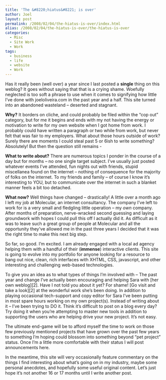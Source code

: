 ```yaml
---
title: 'The &#8220;hiatus&#8221; is over'
author: Joel
layout: post
permalink: /2008/02/04/the-hiatus-is-over/index.html
alias: /2008/02/04/the-hiatus-is-over/the-hiatus-is-over
categories:
  - Misc
  - Site Work
  - Work
tags:
  - business
  - life
  - website
  - Work
---
```


Has it really been (well over) a year since I last posted a **single** thing on
this weblog? It goes without saying that that is a crying shame. Woefully
neglected is too soft a phrase to use when it comes to signifying how little
I’ve done with joeloliveira.com in the past year and a half. This site turned
into an abandoned wasteland – deserted and stagnant.

**Why?** It borders on cliche, and could probably be filed within the “cop out”
category, but for me it begins and ends with my not having the energy or
motivation to write for my own website when I got home from work. I probably
could have written a paragraph or two while from work, but never felt that was
fair to my employers. What about those hours outside of work? Surely there are
moments I could steal past 5 or 6ish to write something? Absolutely! But then
the question still remains -

**What to write about?** There are numerous topics I ponder in the course of a
day but for months – no one single target subject. I’ve usually just posted
whatever events I’ve attended, fun nights out with friends, stupid miscellanea
found on the internet – nothing of consequence for the majority of folks on the
internet. To my friends and family – of course I know it’s interesting to YOU,
but to communicate over the internet in such a blanket manner feels a bit too
detached.

**What now?** Well things have changed – drastically! A little over a month
ago I left my job at Molecular, an internet consultancy. The company I’ve left
to work for is a very small and fledgling little operation – my *own* company.
After months of preparation, nerve-wracked second guessing and laying
groundwork with hopes I could pull this off I actually did it. As difficult as
it was to leave such a great group of people at Molecular and all the
opportunity they’ve allowed me in the past three years I decided that it was
the right time to make this next big step.

So far, so good. I’m excited. I am already engaged with a local ad agency
helping them with a handful of their (**immense**) interactive clients. This
site is going to evolve into my portfolio for anyone looking for a resource to
bang out nice, clean, rich interfaces with XHTML, CSS, javascript, and other
interesting and challenging web-based technologies.

To give you an idea as to what types of things I’m involved with – The past
year and change I’ve actually been encouraging and helping Sara with [her own
weblog][2]. Have I not told you about it yet? For shame! [Go visit and take a
look][2] at the wonderful work she’s been doing. In addition to playing
occasional tech-support and copy editor for Sara I’ve been putting in most
spare hours working on my own project(s). Instead of writing about it – I’ve
been trying to DO it. Think it’s difficult to post on a blog every day? Try
doing it when you’re attempting to master new tools in addition to supporting
the users who are helping drive your new project. It’s not easy.

The ultimate end-game will be to afford myself the time to work on those few
previously mentioned projects that have grown over the past few years to
something I’m hoping could blossom into something beyond “pet project” status.
Once I’m a little more comfortable with their status I will post announcements
here.

In the meantime, this site will very occasionally feature commentary on the
things I find interesting about what’s going on in my industry, maybe some
personal anecdotes, and hopefully some useful original content. Let’s just hope
it’s not another 16 or 17 months until I write another post.
